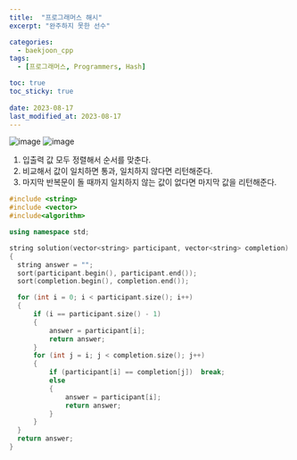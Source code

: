 ```yaml
---
title:  "프로그래머스 해시"
excerpt: "완주하지 못한 선수"

categories:
  - baekjoon_cpp
tags:
  - [프로그래머스, Programmers, Hash]

toc: true
toc_sticky: true
 
date: 2023-08-17
last_modified_at: 2023-08-17
---
```


![image](https://github.com/kaYeonTan/Sort/assets/106606698/cebd7b39-5bc8-4bfe-95e3-ed8c8d11336a)
![image](https://github.com/kaYeonTan/Sort/assets/106606698/7d8b3b16-f9c0-4654-b6fd-6de14c5f099c)

1. 입출력 값 모두 정렬해서 순서를 맞춘다.  
2. 비교해서 값이 일치하면 통과, 일치하지 않다면 리턴해준다.
3. 마지막 반복문이 돌 때까지 일치하지 않는 값이 없다면 마지막 값을 리턴해준다.  

  ```cpp
#include <string>
#include <vector>
#include<algorithm>

using namespace std;

string solution(vector<string> participant, vector<string> completion) 
{
    string answer = "";
    sort(participant.begin(), participant.end());
    sort(completion.begin(), completion.end());

    for (int i = 0; i < participant.size(); i++)
    {
        if (i == participant.size() - 1)
        {
            answer = participant[i];
            return answer;
        }
        for (int j = i; j < completion.size(); j++)
        {
            if (participant[i] == completion[j])  break;
            else
            {
                answer = participant[i];
                return answer;
            }
        }
    }
    return answer;
}
  ```  
